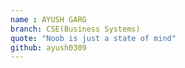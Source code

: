 ```yaml
---
name : AYUSH GARG
branch: CSE(Business Systems)
quote: "Noob is just a state of mind"
github: ayush0309
---
```

